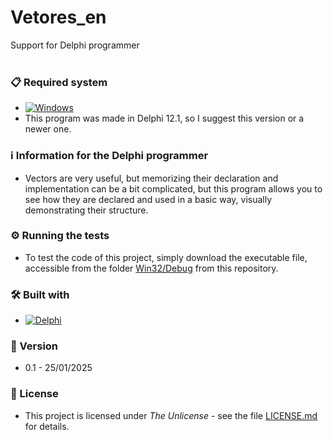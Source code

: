 # Vetores_en
Support for Delphi programmer
<br/>
<br/>
### 📋 Required system

*  [![Windows](https://img.shields.io/badge/Windows-0078D6?style=for-the-badge&logo=windows&logoColor=white)](https://www.microsoft.com/windows/)
* This program was made in Delphi 12.1, so I suggest this version or a newer one.


### :information_source: Information for the Delphi programmer
* Vectors are very useful, but memorizing their declaration and implementation can be a bit complicated, but this program allows you to see how they are declared and used in a basic way, visually demonstrating their structure.


### ⚙️ Running the tests

* To test the code of this project, simply download the executable file, accessible from the folder [Win32/Debug](https://github.com/laertemjr/Vetores_en/tree/main/Win32/Debug) from this repository.


### 🛠️ Built with

* [![Delphi](https://img.shields.io/badge/-Delphi-E62431?logo=delphi&logoColor=white&style=plastic)](https://www.embarcadero.com/products/delphi)


### 📌 Version

* 0.1 - 25/01/2025 


### 📄 License

* This project is licensed under *The Unlicense* - see the file [LICENSE.md](https://github.com/laertemjr/Vetores_en/blob/main/LICENSE.md) for details.
